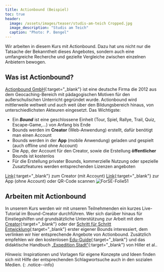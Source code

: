 ```yaml
---
title: Actionbound (Beispiel)
toc: true
header:
  image: /assets/images/teaser/studis-am-teich Cropped.jpg
  image_description: "Studis am Teich"
  caption: "Photo: P. Bengel"
---
```


Wir arbeiten in diesem Kurs mit Actionbound. Dazu hat uns nicht nur die Tatsache der Bekanntheit dieses Angebotes, sondern auch eine umfangreiche Recherche und gezielte Vergleiche zwischen einzelnen Anbietern bewogen. 
<!--more--> 
## Was ist Actionbound?
[Actionbound GmbH](https://de.actionbound.com/){:target="_blank"} ist eine deutsche Firma die 2012 aus dem Geocaching-Bereich mit pädagogischen Motiven für den außerschulischen Unterricht gegründet wurde. Actionbound wird mittlerweile weltweit und auch weit über den Bildungsbereich hinaus, von unterschiedlichsten Akteuren eingesetzt.  Das Wichtigste:
* Ein ***Bound*** ist eine geschlossene Einheit (Tour, Spiel, Rallye, Trail, Quiz, Escape-Game,…) von Anfang bis Ende
* Bounds werden im **Creator** (Web-Anwendung) erstellt, dafür benötigt man einen Account
* Bounds werden in der **App** (mobile Anwendung) geladen und gespielt (auch offline und  ohne Account)
* Die App, der Account für den Creator, sowie die Erstellung **öffentlicher** Bounds ist kostenlos
* Für die Erstellung privater Bounds, kommerzielle Nutzung oder spezielle Zusatzfeatures werden entsprechenden Lizenzen angeboten 

[Link](https://de.actionbound.com/choose){:target="_blank"}  zum Creator (mit Account)
[Link](https://de.actionbound.com/download/){:target="_blank"} zur App (ohne Account) oder QR-Code scannen
![ForSE-Folie51]({{site.baseurl}}/assets/images/ForSE-Folie51.png)


## Arbeiten mit Actionbound
In unserem Kurs werden wir mit unseren Teilnehmenden ein kurzes Live-Tutorial im Bound-Creator durchführen. Wer sich darüber hinaus für Einstiegshilfen und grundsätzliche Unterstützung zur Arbeit mit dem [Creator](https://de.actionbound.com/bound/actionboundeditor){:target="_blank"} oder der [Schritt für Schritt Entwicklung](https://de.actionbound.com/stepbystep){:target="_blank"} erster eigener Bounds interessiert, dem verlinken wir hier entsprechende Angebote von Actionbound. Zusätzlich empfehlen wir den kostenlosen [Edu-Guide](https://de.actionbound.com/eduguide){:target="_blank"} und das didaktische Handbuch [„Expedition Stadt“](https://expedition-stadt.de/handbuch/){:target="_blank"} von Hiller et al.. 

*Hinweis:* Inspirationen und Vorlagen für eigene Konzepte und Ideen finden sich mit Hilfe der entsprechenden Schlagwortsuche auch in den sozialen Medien.
{: .notice--info}
